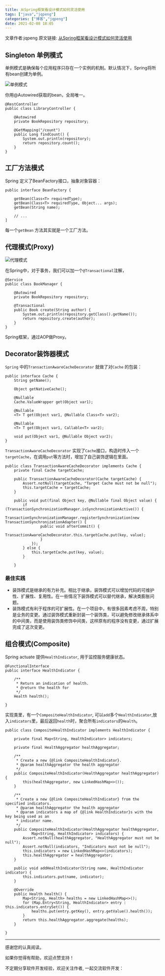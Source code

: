 ```yaml
---
title: 从Spring框架看设计模式如何灵活使用
tags: ["java","jqpeng"]
categories: ["博客","jqpeng"]
date: 2021-02-08 18:05
---
```

文章作者:jqpeng
原文链接: [从Spring框架看设计模式如何灵活使用](https://www.cnblogs.com/xiaoqi/p/spring-design-pattern.html)

## Singleton 单例模式

单例模式是确保每个应用程序只存在一个实例的机制。默认情况下，Spring将所有bean创建为单例。

![单例模式](https://gitee.com/jadepeng/pic/raw/master/pic/2021/2/8/1612778162513.png)

你用@Autowired获取的bean，全局唯一。


    @RestController
    public class LibraryController {
        
        @Autowired
        private BookRepository repository;
    
        @GetMapping("/count")
        public Long findCount() {
            System.out.println(repository);
            return repository.count();
        }
    }


## 工厂方法模式

Spring 定义了BeanFactory接口，抽象对象容器：


    public interface BeanFactory {
    
        getBean(Class<T> requiredType);
        getBean(Class<T> requiredType, Object... args);
        getBean(String name);
    
        // ...
    ]


每一个`getBean` 方法其实就是一个工厂方法。

## 代理模式(Proxy)

![代理模式](https://gitee.com/jadepeng/pic/raw/master/pic/2021/2/8/1612778397869.png)

在Spring中，对于事务，我们可以加一个`@Transactional`注解，


    @Service
    public class BookManager {
        
        @Autowired
        private BookRepository repository;
    
        @Transactional
        public Book create(String author) {
            System.out.println(repository.getClass().getName());
            return repository.create(author);
        }
    }


Spring框架，通过AOP做Proxy。

## Decorator装饰器模式

`Spring` 中的`TransactionAwareCacheDecorator` 就做了对`Cache` 的包装：


    public interface Cache {
        String getName();
    
        Object getNativeCache();
    
        @Nullable
        Cache.ValueWrapper get(Object var1);
    
        @Nullable
        <T> T get(Object var1, @Nullable Class<T> var2);
    
        @Nullable
        <T> T get(Object var1, Callable<T> var2);
    
        void put(Object var1, @Nullable Object var2);
    }
    


`TransactionAwareCacheDecorator` 实现了`Cache`接口，构造时传入一个`targetCache`，在调用`put`等方法时，增加了自己装饰逻辑在里面。


    
    public class TransactionAwareCacheDecorator implements Cache {
        private final Cache targetCache;
    
        public TransactionAwareCacheDecorator(Cache targetCache) {
            Assert.notNull(targetCache, "Target Cache must not be null");
            this.targetCache = targetCache;
        }
    
        public void put(final Object key, @Nullable final Object value) {
            if (TransactionSynchronizationManager.isSynchronizationActive()) {
                TransactionSynchronizationManager.registerSynchronization(new TransactionSynchronizationAdapter() {
                    public void afterCommit() {
                        TransactionAwareCacheDecorator.this.targetCache.put(key, value);
                    }
                });
            } else {
                this.targetCache.put(key, value);
            }
    
        }
    


### 最佳实践

- 装饰模式是继承的有力补充。相比于继承，装饰模式可以增加代码的可维护性、扩展性、复用性。在一些情况下装饰模式可以替代继承，解决类膨胀问题。
- 装饰模式有利于程序的可扩展性。在一个项目中，有很多因素考虑不周，特别是业务的变更。通过装饰模式重新封装一个装饰类，可以避免修改继承体系中的中间类，而是使用装饰类修饰中间类，这样原有的程序没有变更，通过扩展完成了这次变更。


## 组合模式(Composite)

Spring actuate 提供`HealthIndicator`, 用于监控服务健康状态。


    @FunctionalInterface
    public interface HealthIndicator {
    
        /**
         * Return an indication of health.
         * @return the health for
         */
        Health health();
    
    }
    


实现类里，有一个`CompositeHealthIndicator`, 可以`add`多个`HealthIndicator`,放入`indicators`里，最后返回`health`时，聚合所有`indicators`的`Health`。


    
    public class CompositeHealthIndicator implements HealthIndicator {
    
        private final Map<String, HealthIndicator> indicators;
    
        private final HealthAggregator healthAggregator;
    
        /**
         * Create a new {@link CompositeHealthIndicator}.
         * @param healthAggregator the health aggregator
         */
        public CompositeHealthIndicator(HealthAggregator healthAggregator) {
            this(healthAggregator, new LinkedHashMap<>());
        }
    
        /**
         * Create a new {@link CompositeHealthIndicator} from the specified indicators.
         * @param healthAggregator the health aggregator
         * @param indicators a map of {@link HealthIndicator}s with the key being used as an
         * indicator name.
         */
        public CompositeHealthIndicator(HealthAggregator healthAggregator,
                Map<String, HealthIndicator> indicators) {
            Assert.notNull(healthAggregator, "HealthAggregator must not be null");
            Assert.notNull(indicators, "Indicators must not be null");
            this.indicators = new LinkedHashMap<>(indicators);
            this.healthAggregator = healthAggregator;
        }
    
        public void addHealthIndicator(String name, HealthIndicator indicator) {
            this.indicators.put(name, indicator);
        }
    
        @Override
        public Health health() {
            Map<String, Health> healths = new LinkedHashMap<>();
            for (Map.Entry<String, HealthIndicator> entry : this.indicators.entrySet()) {
                healths.put(entry.getKey(), entry.getValue().health());
            }
            return this.healthAggregator.aggregate(healths);
        }
    
    }


* * *

感谢您的认真阅读。

如果你觉得有帮助，欢迎点赞支持！

不定期分享软件开发经验，欢迎关注作者, 一起交流软件开发：

